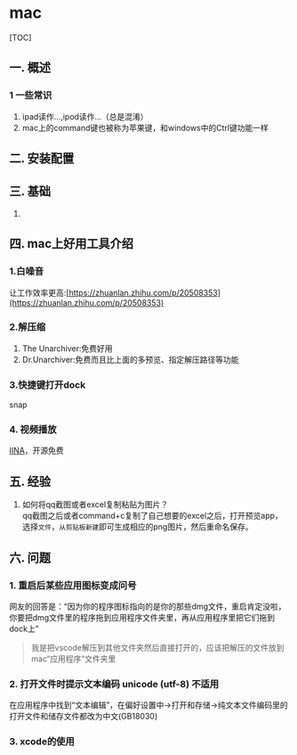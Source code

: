 # mac
[TOC]
## 一. 概述
### 1 一些常识
1. ipad读作...,ipod读作...（总是混淆）
2. mac上的command键也被称为苹果键，和windows中的Ctrl键功能一样
## 二. 安装配置
## 三. 基础
1. 
## 四. mac上好用工具介绍
### 1.白噪音
让工作效率更高:[https://zhuanlan.zhihu.com/p/20508353](https://zhuanlan.zhihu.com/p/20508353)
### 2.解压缩
1. The Unarchiver:免费好用
2. Dr.Unarchiver:免费而且比上面的多预览、指定解压路径等功能
### 3.快捷键打开dock
snap
### 4. 视频播放
[IINA](https://lhc70000.github.io/iina/zh-cn/)，开源免费

## 五. 经验
1. 如何将qq截图或者excel复制粘贴为图片？  
qq截图之后或者command+c复制了自己想要的excel之后，打开预览app，选择`文件`，`从剪贴板新建`即可生成相应的png图片，然后重命名保存。
## 六. 问题
### 1. 重启后某些应用图标变成问号  
网友的回答是：“因为你的程序图标指向的是你的那些dmg文件，重启肯定没啦，你要把dmg文件里的程序拖到应用程序文件夹里，再从应用程序里把它们拖到dock上”
>我是把vscode解压到其他文件夹然后直接打开的，应该把解压的文件放到mac“应用程序”文件夹里
### 2. 打开文件时提示文本编码 unicode (utf-8) 不适用
在应用程序中找到“文本编辑”，在偏好设置中->打开和存储->纯文本文件编码里的打开文件和储存文件都改为中文(GB18030)
### 3. xcode的使用